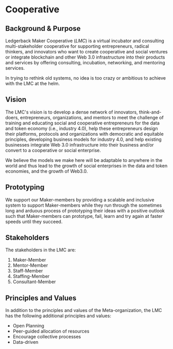 # Cooperative

## Background & Purpose

Ledgerback Maker Cooperative \(_LMC_\) is a virtual incubator and consulting multi-stakeholder cooperative for supporting entrepreneurs, radical thinkers, and innovators who want to create cooperative and social ventures or integrate blockchain and other Web 3.0 infrastructure into their products and services by offering consulting, incubation, networking, and mentoring services.

In trying to rethink old systems, no idea is too crazy or ambitious to achieve with the LMC at the helm. 

## Vision

The LMC's vision is to develop a dense network of innovators, think-and-doers, entrepreneurs, organizations, and mentors to meet the challenge of training and educating social and cooperative entrepreneurs for the data and token economy \(i.e., industry 4.0\), help these entrepreneurs design their platforms, protocols and organizations with democratic and equitable principles, developing business models for industry 4.0, and help existing businesses integrate Web 3.0 infrastructure into their business and/or convert to a cooperative or social enterprise. 

We believe the models we make here will be adaptable to anywhere in the world and thus lead to the growth of social enterprises in the data and token economies, and the growth of Web3.0.  

## Prototyping

We support our Maker-members by providing a scalable and inclusive system to support Maker-members while they run through the sometimes long and arduous process of prototyping their ideas with a positive outlook such that Maker-members can prototype, fail, learn and try again at faster speeds until they succeed.

## Stakeholders

The stakeholders in the LMC are:

1. Maker-Member
2. Mentor-Member
3. Staff-Member
4. Staffing-Member 
5. Consultant-Member

## Principles and Values

In addition to the  principles and values of the Meta-organization, the LMC has the following additional principles and values:

* Open Planning
* Peer-guided allocation of resources
* Encourage collective processes
* Data-driven









